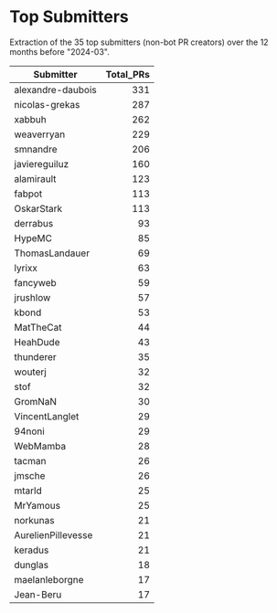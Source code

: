 # Top Submitters

Extraction of the 35 top submitters (non-bot PR creators) 
over the 12 months before "2024-03".


| Submitter          | Total_PRs |
| ------------------ | --------: |
| alexandre-daubois  |       331 |
| nicolas-grekas     |       287 |
| xabbuh             |       262 |
| weaverryan         |       229 |
| smnandre           |       206 |
| javiereguiluz      |       160 |
| alamirault         |       123 |
| fabpot             |       113 |
| OskarStark         |       113 |
| derrabus           |        93 |
| HypeMC             |        85 |
| ThomasLandauer     |        69 |
| lyrixx             |        63 |
| fancyweb           |        59 |
| jrushlow           |        57 |
| kbond              |        53 |
| MatTheCat          |        44 |
| HeahDude           |        43 |
| thunderer          |        35 |
| wouterj            |        32 |
| stof               |        32 |
| GromNaN            |        30 |
| VincentLanglet     |        29 |
| 94noni             |        29 |
| WebMamba           |        28 |
| tacman             |        26 |
| jmsche             |        26 |
| mtarld             |        25 |
| MrYamous           |        25 |
| norkunas           |        21 |
| AurelienPillevesse |        21 |
| keradus            |        21 |
| dunglas            |        18 |
| maelanleborgne     |        17 |
| Jean-Beru          |        17 |
